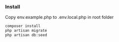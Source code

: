 ### Install

Copy env.example.php to .env.local.php in root folder

```php
composer install
php artisan migrate
php artisan db:seed
```
